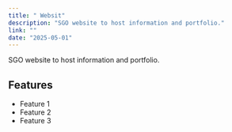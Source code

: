 ```yaml
---
title: " Websit"
description: "SGO website to host information and portfolio."
link: ""
date: "2025-05-01"
---
```


SGO website to host information and portfolio.

## Features
- Feature 1
- Feature 2
- Feature 3

